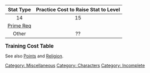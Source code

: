 |                Stat Type                | Practice Cost to Raise Stat to Level |
|:---------------------------------------:|:------------------------------------:|
|                   14                    |                  15                  |
| [Prime Req](Prime_Requisite "wikilink") |                                      |
|                  Other                  |                  ??                  |

**<big>Training Cost Table</big>**

See also [Points](:Category:_Points "wikilink") and
[Religion](:Category:_Religion "wikilink").

[Category: Miscellaneous](Category:_Miscellaneous "wikilink") [Category:
Characters](Category:_Characters "wikilink") [Category:
Incomplete](Category:_Incomplete "wikilink")
